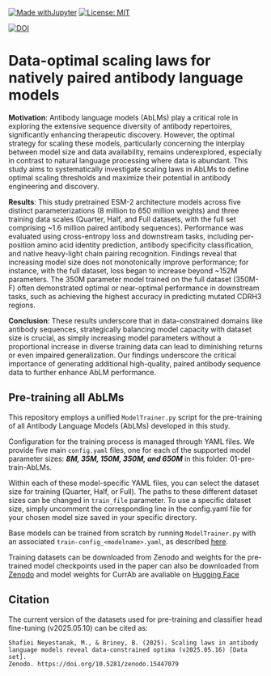 [![Made withJupyter](https://img.shields.io/badge/Made%20with-Jupyter-orange?logo=Jupyter)](https://jupyter.org/try)
[![License: MIT](https://img.shields.io/badge/License-MIT-green.svg)](https://opensource.org/licenses/MIT)

[![DOI](https://zenodo.org/badge/DOI/10.5281/zenodo.15447079.svg)](https://doi.org/10.5281/zenodo.15447079)

# Data-optimal scaling laws for natively paired antibody language models

**Motivation**: Antibody language models (AbLMs) play a critical role in exploring the extensive sequence diversity of antibody repertoires, significantly enhancing therapeutic discovery. However, the optimal strategy for scaling these models, particularly concerning the interplay between model size and data availability, remains underexplored, especially in contrast to natural language processing where data is abundant. This study aims to systematically investigate scaling laws in AbLMs to define optimal scaling thresholds and maximize their potential in antibody engineering and discovery.

**Results**: This study pretrained ESM-2 architecture models across five distinct parameterizations (8 million to 650 million weights) and three training data scales (Quarter, Half, and Full datasets, with the full set comprising ~1.6 million paired antibody sequences). Performance was evaluated using cross-entropy loss and downstream tasks, including per-position amino acid identity prediction, antibody specificity classification, and native heavy-light chain pairing recognition. Findings reveal that increasing model size does not monotonically improve performance; for instance, with the full dataset, loss began to increase beyond ~152M parameters. The 350M parameter model trained on the full dataset (350M-F) often demonstrated optimal or near-optimal performance in downstream tasks, such as achieving the highest accuracy in predicting mutated CDRH3 regions. 

**Conclusion**: These results underscore that in data-constrained domains like antibody sequences, strategically balancing model capacity with dataset size is crucial, as simply increasing model parameters without a proportional increase in diverse training data can lead to diminishing returns or even impaired generalization. Our findings underscore the critical importance of generating additional high-quality, paired antibody sequence data to further enhance AbLM performance.

## Pre-training all AbLMs
This repository employs a unified `ModelTrainer.py` script for the pre-training of all Antibody Language Models (AbLMs) developed in this study.

Configuration for the training process is managed through YAML files. We provide five main `config.yaml` files, one for each of the supported model parameter sizes: ***8M, 35M, 150M, 350M, and 650M*** in this folder: 01-pre-train-AbLMs.

Within each of these model-specific YAML files, you can select the dataset size for training (Quarter, Half, or Full). The paths to these different dataset sizes can be changed in `train_file` parameter. To use a specific dataset size, simply uncomment the corresponding line in the config.yaml file for your chosen model size saved in your specific directory.

Base models can be trained from scratch by running `ModelTrainer.py` with an associated `train-config_<modelname>.yaml`, as described [here](https://github.com/brineylab/deepspeed/tree/main).

Training datasets can be downloaded from Zenodo and weights for the pre-trained model checkpoints used in the paper can also be downloaded from [Zenodo](https://zenodo.org/records/15447079) and model weights for CurrAb are avaliable on [Hugging Face](https://huggingface.co/collections/brineylab/ablms-scaling-laws-6824e4beaabf4b16107cac4f)


## Citation


The current version of the datasets used for pre-training and classifier head fine-tuning (v2025.05.10) can be cited as:

```
Shafiei Neyestanak, M., & Briney, B. (2025). Scaling laws in antibody language models reveal data-constrained optima (v2025.05.16) [Data set].
Zenodo. https://doi.org/10.5281/zenodo.15447079
``` 
